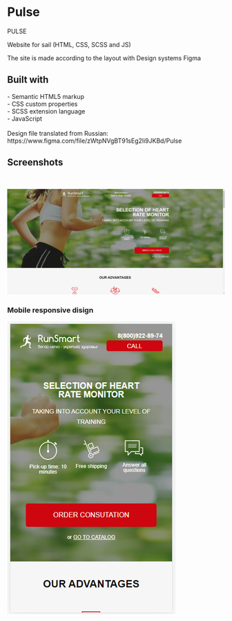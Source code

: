 # Pulse
PULSE

Website for sail (HTML, CSS, SCSS and JS)

The site is made according to the layout with Design systems Figma 

<h2> Built with </h2>
- Semantic HTML5 markup <br>
- CSS custom properties <br>
- SCSS extension language <br>
- JavaScript
<br>
<br>
Design file translated from Russian: <br>
https://www.figma.com/file/zWtpNVgBT91sEg2li9JKBd/Pulse
<h2>Screenshots</h2>
<br>

![image](https://github.com/AnnaKondrDeveloper/Pulse/raw/main/img/homepage.png)

<h3>Mobile responsive disign</h3>

![image](https://github.com/AnnaKondrDeveloper/Pulse/raw/main/img/mobile.png)
